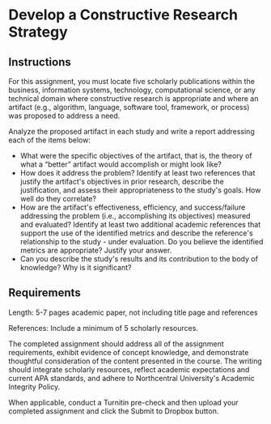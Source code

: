 # Develop a Constructive Research Strategy

## Instructions

For this assignment, you must locate five scholarly publications within the business, information systems, technology, computational science, or any technical domain where constructive research is appropriate and where an artifact (e.g., algorithm, language, software tool, framework, or process) was proposed to address a need.

Analyze the proposed artifact in each study and write a report addressing each of the items below:

- What were the specific objectives of the artifact, that is, the theory of what a “better” artifact would accomplish or might look like?
- How does it address the problem? Identify at least two references that justify the artifact's objectives in prior research, describe the justification, and assess their appropriateness to the study's goals. How well do they correlate?
- How are the artifact's effectiveness, efficiency, and success/failure addressing the problem (i.e., accomplishing its objectives) measured and evaluated? Identify at least two additional academic references that support the use of the identified metrics and describe the reference's relationship to the study - under evaluation. Do you believe the identified metrics are appropriate? Justify your answer.
- Can you describe the study's results and its contribution to the body of knowledge? Why is it significant?

## Requirements

Length: 5-7 pages academic paper, not including title page and references

References: Include a minimum of 5 scholarly resources.

The completed assignment should address all of the assignment requirements, exhibit evidence of concept knowledge, and demonstrate thoughtful consideration of the content presented in the course. The writing should integrate scholarly resources, reflect academic expectations and current APA standards, and adhere to Northcentral University's Academic Integrity Policy.

When applicable, conduct a Turnitin pre-check and then upload your completed assignment and click the Submit to Dropbox button.
